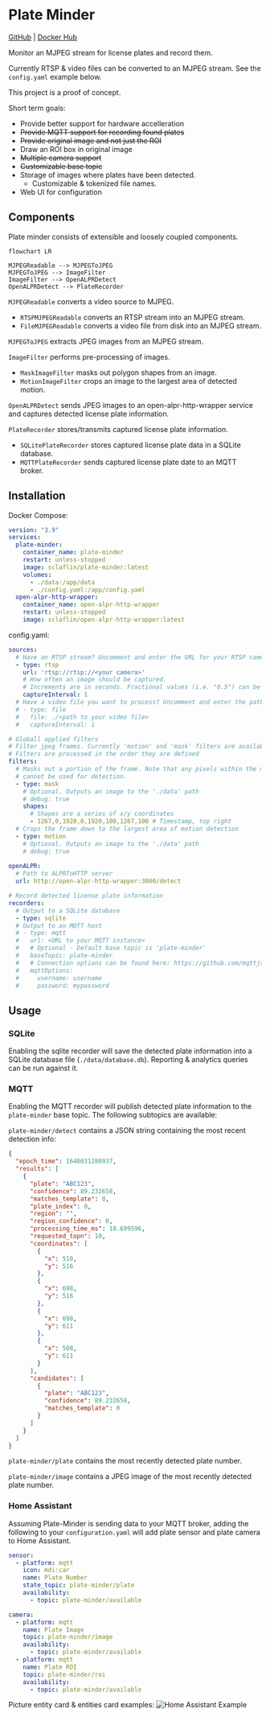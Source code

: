 # Plate Minder #

[GitHub](https://github.com/sclaflin/Plate-Minder) | [Docker Hub](https://hub.docker.com/r/sclaflin/plate-minder)

Monitor an MJPEG stream for license plates and record them.

Currently RTSP & video files can be converted to an MJPEG stream. See the `config.yaml` example below.

This project is a proof of concept.

Short term goals:

 * Provide better support for hardware accelleration
 * ~~Provide MQTT support for recording found plates~~
 * ~~Provide original image and not just the ROI~~
 * Draw an ROI box in original image
 * ~~Multiple camera support~~
 * ~~Customizable base topic~~
 * Storage of images where plates have been detected.
	* Customizable & tokenized file names.
 * Web UI for configuration


 ## Components ##

 Plate minder consists of extensible and loosely coupled components.

```mermaid
flowchart LR

MJPEGReadable --> MJPEGToJPEG
MJPEGToJPEG --> ImageFilter
ImageFilter --> OpenALPRDetect
OpenALPRDetect --> PlateRecorder
```

`MJPEGReadable` converts a video source to MJPEG. 
- `RTSPMJPEGReadable` converts an RTSP stream into an MJPEG stream.
- `FileMJPEGReadable` converts a video file from disk into an MJPEG stream.

`MJPEGToJPEG` extracts JPEG images from an MJPEG stream.

`ImageFilter` performs pre-processing of images.
- `MaskImageFilter` masks out polygon shapes from an image.
- `MotionImageFilter` crops an image to the largest area of detected motion.

`OpenALPRDetect` sends JPEG images to an open-alpr-http-wrapper service and captures detected license plate information.

`PlateRecorder` stores/transmits captured license plate information.
- `SQLitePlateRecorder` stores captured license plate data in a SQLite database.
- `MQTTPlateRecorder` sends captured license plate date to an MQTT broker.

## Installation ##

Docker Compose:

```yaml
version: "3.9"
services:
  plate-minder:
    container_name: plate-minder
    restart: unless-stopped
    image: sclaflin/plate-minder:latest
    volumes:
      - ./data:/app/data
      - ./config.yaml:/app/config.yaml
  open-alpr-http-wrapper:
    container_name: open-alpr-http-wrapper
    restart: unless-stopped
    image: sclaflin/open-alpr-http-wrapper:latest
```

config.yaml:

```yaml
sources:
  # Have an RTSP stream? Uncomment and enter the URL for your RTSP camera.
  - type: rtsp
    url: 'rtsp://rtsp://<your camera>'
    # How often an image should be captured. 
    # Increments are in seconds. Fractional values (i.e. "0.5") can be used for sub-second capturing.
    captureInterval: 1
  # Have a video file you want to process? Uncomment and enter the path of your video
  # - type: file
  #   file: ./<path to your video file>
  #   captureInterval: 1

# Globall applied filters
# Filter jpeg frames. Currently 'motion' and 'mask' filters are available.
# Filters are processed in the order they are defined
filters:
  # Masks out a portion of the frame. Note that any pixels within the mask
  # cannot be used for detection.
  - type: mask
    # Optional. Outputs an image to the './data' path
    # debug: true
    shapes:
      # Shapes are a series of x/y coordinates
      - 1267,0,1920,0,1920,100,1267,100 # Timestamp, top right
  # Crops the frame down to the largest area of motion detection
  - type: motion
    # Optional. Outputs an image to the './data' path
    # debug: true
  
openALPR:
  # Path to ALPRToHTTP server
  url: http://open-alpr-http-wrapper:3000/detect

# Record detected license plate information
recorders:
  # Output to a SQLite database
  - type: sqlite
  # Output to an MQTT host
  # - type: mqtt
  #   url: <URL to your MQTT instance>
  #   # Optional - Default base topic is 'plate-minder'
  #   baseTopic: plate-minder
  #   # Connection options can be found here: https://github.com/mqttjs/MQTT.js#client
  #   mqttOptions:
  #     username: username
  #     password: mypassword
```

## Usage ##

### SQLite ###

Enabling the sqlite recorder will save the detected plate information into a SQLite database file (`./data/database.db`).
Reporting & analytics queries can be run against it.


### MQTT ###

Enabling the MQTT recorder will publish detected plate information to the `plate-minder` base topic. The following subtopics are available:

`plate-minder/detect` contains a JSON string containing the most recent detection info:

```json
{
  "epoch_time": 1640031280937,
  "results": [
    {
      "plate": "ABC123",
      "confidence": 89.232658,
      "matches_template": 0,
      "plate_index": 0,
      "region": "",
      "region_confidence": 0,
      "processing_time_ms": 18.699596,
      "requested_topn": 10,
      "coordinates": [
        {
          "x": 510,
          "y": 516
        },
        {
          "x": 698,
          "y": 516
        },
        {
          "x": 698,
          "y": 611
        },
        {
          "x": 508,
          "y": 611
        }
      ],
      "candidates": [
        {
          "plate": "ABC123",
          "confidence": 89.232658,
          "matches_template": 0
        }
      ]
    }
  ]
}
```
`plate-minder/plate` contains the most recently detected plate number.

`plate-minder/image` contains a JPEG image of the most recently detected plate number.

### Home Assistant ###

Assuming Plate-Minder is sending data to your MQTT broker, adding the following to your `configuration.yaml` will add plate sensor and plate camera to Home Assistant.

```yaml
sensor:
  - platform: mqtt
    icon: mdi:car
    name: Plate Number
    state_topic: plate-minder/plate
    availability:
      - topic: plate-minder/available

camera:
  - platform: mqtt
    name: Plate Image
    topic: plate-minder/image
    availability:
      - topic: plate-minder/available
  - platform: mqtt
    name: Plate ROI
    topic: plate-minder/roi
    availability:
      - topic: plate-minder/available
```
Picture entity card & entities card examples:
![Home Assistant Example](/images/home_assistant.png)